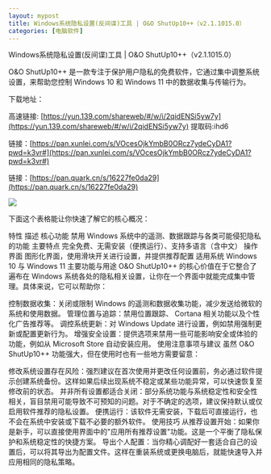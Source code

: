 ```yaml
---
layout: mypost
title: Windows系统隐私设置(反间谍)工具 | O&O ShutUp10++（v2.1.1015.0）
categories: [电脑软件]
---
```



Windows系统隐私设置(反间谍)工具 | O&O ShutUp10++（v2.1.1015.0）                                

O&O ShutUp10++ 是一款专注于保护用户隐私的免费软件，它通过集中调整系统设置，来帮助您控制 Windows 10 和 Windows 11 中的数据收集与传输行为。

下载地址：

高速链接: [https://yun.139.com/shareweb/#/w/i/2qidENSi5yw7y](https://yun.139.com/shareweb/#/w/i/2qidENSi5yw7y) 提取码:ihd6  

链接：[https://pan.xunlei.com/s/VOcesOjkYmbB0ORcz7ydeCyDA1?pwd=k3vr#](https://pan.xunlei.com/s/VOcesOjkYmbB0ORcz7ydeCyDA1?pwd=k3vr#)

链接：[https://pan.quark.cn/s/16227fe0da29](https://pan.quark.cn/s/16227fe0da29)


![](https://s2.loli.net/2025/10/28/AvkPTrjKm4dGy9U.png)


下面这个表格能让你快速了解它的核心概况：

特性
描述
核心功能
禁用 Windows 系统中的遥测、数据跟踪与各类可能侵犯隐私的功能
主要特点
完全免费、无需安装（便携运行）、支持多语言（含中文）
操作界面
图形化界面，使用滑块开关进行设置，并提供推荐配置
适用系统
Windows 10 与 Windows 11
主要功能与用途
O&O ShutUp10++ 的核心价值在于它整合了遍布在 Windows 系统各处的隐私相关设置，让你在一个界面中就能完成集中管理。具体来说，它可以帮助你：

控制数据收集：关闭或限制 Windows 的遥测和数据收集功能，减少发送给微软的系统和使用数据。
管理位置与追踪：禁用位置跟踪、 Cortana 相关功能以及个性化广告推荐等。
调控系统更新：对 Windows Update 进行设置，例如禁用强制更新或配置更新行为。
增强安全设置：提供选项来禁用一些可能影响安全或体验的功能，例如从 Microsoft Store 自动安装应用。
使用注意事项与建议
虽然 O&O ShutUp10++ 功能强大，但在使用时也有一些地方需要留意：

修改系统设置存在风险：强烈建议在首次使用并更改任何设置前，务必通过软件提示创建系统备份。这样如果后续出现系统不稳定或某些功能异常，可以快速恢复至修改前的状态。
并非所有设置都适合关闭：部分系统功能与系统稳定性和安全性相关，盲目禁用可能导致不可预知的问题。对于不确定的选项，建议保持默认或仅启用软件推荐的隐私设置。
便携运行：该软件无需安装，下载后可直接运行，也不会在系统中安装或下载不必要的额外软件。
使用技巧
从推荐设置开始：如果你是新手，可以直接使用界面中的"应用所有推荐设置"功能。这是一个平衡了隐私保护和系统稳定性的快捷方案。
导出个人配置：当你精心调配好一套适合自己的设置后，可以将其导出为配置文件。这样在重装系统或更换电脑后，就能快速导入并应用相同的隐私策略。
